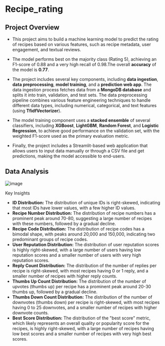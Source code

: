 # Recipe_rating

## Project Overview
- This project aims to build a machine learning model to predict the rating of recipes based on various features, such as recipe metadata, user engagement, and textual reviews. 

- The model performs best on the majority class (Rating 5), achieving an F1-score of 0.88 and a very high recall of 0.98.The overall **accuracy** of the model is **0.77**.

- The project includes several key components, including **data ingestion**, **data preprocessing**, **model training**, and a **prediction web app**. The data ingestion process fetches data from a **MongoDB database** and splits it into train, validation, and test sets. The data preprocessing pipeline combines various feature engineering techniques to handle different data types, including numerical, categorical, and text features (using **TfidfVectorizer**). 

- The model training component uses a **stacked ensemble** of several classifiers, including **XGBoost**, **LightGBM**, **Random Forest**, and **Logistic Regression**, to achieve good performance on the validation set, with the weighted F1-score used as the primary evaluation metric. 

- Finally, the project includes a Streamlit-based web application that allows users to input data manually or through a CSV file and get predictions, making the model accessible to end-users.

## Data Analysis
![image](https://github.com/user-attachments/assets/bb6b430a-5c7c-4b79-9f4d-6217815c9eef)


Key Insights

- **ID Distribution:** The distribution of unique IDs is right-skewed, indicating that most IDs have lower values, with a few higher ID values.
- **Recipe Number Distribution:** The distribution of recipe numbers has a prominent peak around 70-80, suggesting a large number of recipes with these numbers, followed by a gradual decline.
- **Recipe Code Distribution:** The distribution of recipe codes has a bimodal shape, with peaks around 20,000 and 150,000, indicating two predominant groups of recipe codes.
- **User Reputation Distribution:** The distribution of user reputation scores is highly right-skewed, with a large number of users having low reputation scores and a smaller number of users with very high reputation scores.
- **Reply Count Distribution:** The distribution of the number of replies per recipe is right-skewed, with most recipes having 0 or 1 reply, and a smaller number of recipes with higher reply counts.
- **Thumbs Up Count Distribution:** The distribution of the number of upvotes (thumbs up) per recipe has a prominent peak around 20-30 thumbs up, followed by a gradual decline.
- **Thumbs Down Count Distribution:** The distribution of the number of downvotes (thumbs down) per recipe is right-skewed, with most recipes having 0 to 25 downvotes, and a smaller number of recipes with higher downvote counts.
- **Best Score Distribution:** The distribution of the "best score" metric, which likely represents an overall quality or popularity score for the recipes, is highly right-skewed, with a large number of recipes having low best scores and a smaller number of recipes with very high best scores.
